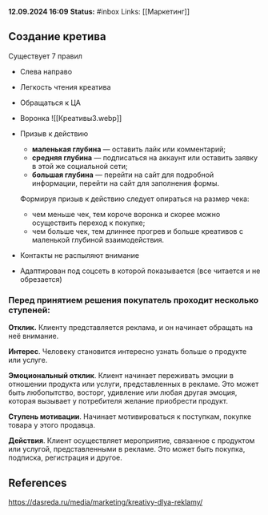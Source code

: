 **12.09.2024 16:09**
**Status:** #inbox 
Links: [[Маркетинг]]

## Создание кретива
Существует 7 правил
- Слева направо
- Легкость чтения креатива
- Обращаться к ЦА
- Воронка
![[Креативы3.webp]]
- Призыв к действию
	- **маленькая глубина** — оставить лайк или комментарий;
	- **средняя глубина** — подписаться на аккаунт или оставить заявку в этой же социальной сети;
	- **большая глубина** — перейти на сайт для подробной информации, перейти на сайт для заполнения формы.
	
	Формируя призыв к действию следует опираться на размер чека:
	- чем меньше чек, тем короче воронка и скорее можно осуществить переход к покупке;
	- чем больше чек, тем длиннее прогрев и больше креативов с маленькой глубиной взаимодействия.
- Контакты не распыляют внимание
- Адаптирован под соцсеть в которой показывается (все читается и не обрезается)

### Перед принятием решения покупатель проходит несколько ступеней:

**Отклик.** 
Клиенту представляется реклама, и он начинает обращать на неё внимание.

**Интерес**. 
Человеку становится интересно узнать больше о продукте или услуге.

**Эмоциональный отклик**. 
Клиент начинает переживать эмоции в отношении продукта или услуги, представленных в рекламе. Это может быть любопытство, восторг, удивление или любая другая эмоция, которая вызывает у потребителя желание приобрести продукт.

**Ступень мотивации**. 
Начинает мотивироваться к поступкам, покупке товара у этого продавца.

**Действия**. 
Клиент осуществляет мероприятие, связанное с продуктом или услугой, представленными в рекламе. Это может быть покупка, подписка, регистрация и другое.



## References
 https://dasreda.ru/media/marketing/kreativy-dlya-reklamy/